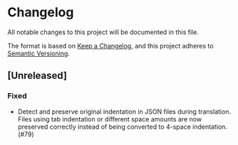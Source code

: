 # Changelog

All notable changes to this project will be documented in this file.

The format is based on [Keep a Changelog](https://keepachangelog.com/en/1.0.0/),
and this project adheres to [Semantic Versioning](https://semver.org/spec/v2.0.0.html).

## [Unreleased]

### Fixed
- Detect and preserve original indentation in JSON files during translation. Files using tab indentation or different space amounts are now preserved correctly instead of being converted to 4-space indentation. (#79)